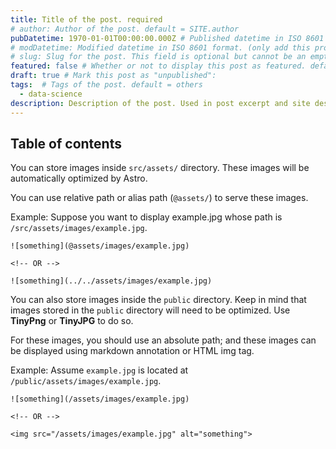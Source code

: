 ```yaml
---
title: Title of the post. required
# author: Author of the post. default = SITE.author
pubDatetime: 1970-01-01T00:00:00.000Z # Published datetime in ISO 8601 format (use date -Iseconds). required 
# modDatetime: Modified datetime in ISO 8601 format. (only add this property when a blog post is modified)
# slug: Slug for the post. This field is optional but cannot be an empty string. default = slugified file name
featured: false # Whether or not to display this post as featured. default = false
draft: true # Mark this post as "unpublished":
tags:  # Tags of the post. default = others
  - data-science
description: Description of the post. Used in post excerpt and site description of the post. required
---
```


<!-- Can have text here. Normally a little intro -->

## Table of contents

<!-- The post content -->

You can store images inside `src/assets/` directory. These images will be automatically optimized by Astro.

You can use relative path or alias path (`@assets/`) to serve these images.

Example: Suppose you want to display example.jpg whose path is `/src/assets/images/example.jpg`.

```
![something](@assets/images/example.jpg)

<!-- OR -->

![something](../../assets/images/example.jpg)
```


You can also store images inside the `public` directory. Keep in mind that images stored in the `public` directory will need to be optimized. Use **TinyPng** or **TinyJPG** to do so.

For these images, you should use an absolute path; and these images can be displayed using markdown annotation or HTML img tag.

Example: Assume `example.jpg` is located at `/public/assets/images/example.jpg`.

```
![something](/assets/images/example.jpg)

<!-- OR -->

<img src="/assets/images/example.jpg" alt="something">
```

